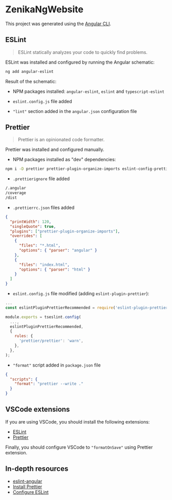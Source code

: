 # ZenikaNgWebsite

This project was generated using the [Angular CLI](https://github.com/angular/angular-cli).

## ESLint

> ESLint statically analyzes your code to quickly find problems.

ESLint was installed and configured by running the Angular schematic:

```bash
ng add angular-eslint
```

Result of the schematic:

- NPM packages installed: `angular-eslint`, `eslint` and `typescript-eslint`

- `eslint.config.js` file added

- `"lint"` section added in the `angular.json` configuration file

## Prettier

> Prettier is an opinionated code formatter.

Prettier was installed and configured manually.

- NPM packages installed as "dev" dependencies:

```bash
npm i -D prettier prettier-plugin-organize-imports eslint-config-prettier eslint-plugin-prettier
```

- `.prettierignore` file added

```txt
/.angular
/coverage
/dist
```

- `.prettierrc.json` files added

```json
{
  "printWidth": 120,
  "singleQuote": true,
  "plugins": ["prettier-plugin-organize-imports"],
  "overrides": [
    {
      "files": "*.html",
      "options": { "parser": "angular" }
    },
    {
      "files": "index.html",
      "options": { "parser": "html" }
    }
  ]
}
```

- `eslint.config.js` file modified (adding `eslint-plugin-prettier`):

```js
...
const eslintPluginPrettierRecommended = require('eslint-plugin-prettier/recommended');

module.exports = tseslint.config(
  ...,
  eslintPluginPrettierRecommended,
  {
    rules: {
      'prettier/prettier': 'warn',
    },
  },
);
```

- `"format"` script added in `package.json` file

```json
{
  "scripts": {
    "format": "prettier --write ."
  }
}
```

## VSCode extensions

If you are using VSCode, you should install the following extensions:

- [ESLint](https://marketplace.visualstudio.com/items?itemName=dbaeumer.vscode-eslint)
- [Prettier](https://marketplace.visualstudio.com/items?itemName=esbenp.prettier-vscode)

Finally, you should configure VSCode to `"formatOnSave"` using Prettier extension.

## In-depth resources

- [eslint-angular](https://github.com/angular-eslint/angular-eslint)
- [Install Prettier](https://prettier.io/docs/install)
- [Configure ESLint](https://eslint.org/docs/latest/use/configure/)
